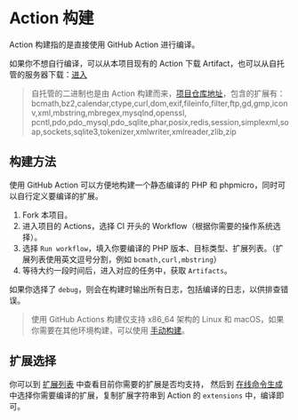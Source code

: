 # Action 构建

Action 构建指的是直接使用 GitHub Action 进行编译。

如果你不想自行编译，可以从本项目现有的 Action 下载 Artifact，也可以从自托管的服务器下载：[进入](https://dl.static-php.dev/static-php-cli/common/)

> 自托管的二进制也是由 Action 构建而来，[项目仓库地址](https://github.com/crazywhalecc/static-php-cli-hosted)，包含的扩展有：
> bcmath,bz2,calendar,ctype,curl,dom,exif,fileinfo,filter,ftp,gd,gmp,iconv,xml,mbstring,mbregex,mysqlnd,openssl,
> pcntl,pdo,pdo_mysql,pdo_sqlite,phar,posix,redis,session,simplexml,soap,sockets,sqlite3,tokenizer,xmlwriter,xmlreader,zlib,zip

## 构建方法

使用 GitHub Action 可以方便地构建一个静态编译的 PHP 和 phpmicro，同时可以自行定义要编译的扩展。

1. Fork 本项目。
2. 进入项目的 Actions，选择 CI 开头的 Workflow（根据你需要的操作系统选择）。
3. 选择 `Run workflow`，填入你要编译的 PHP 版本、目标类型、扩展列表。（扩展列表使用英文逗号分割，例如 `bcmath,curl,mbstring`）
4. 等待大约一段时间后，进入对应的任务中，获取 `Artifacts`。

如果你选择了 `debug`，则会在构建时输出所有日志，包括编译的日志，以供排查错误。

> 使用 GitHub Actions 构建仅支持 x86_64 架构的 Linux 和 macOS，如果你需要在其他环境构建，可以使用 [手动构建](./manual-build)。

## 扩展选择

你可以到 [扩展列表](./extensions) 中查看目前你需要的扩展是否均支持，
然后到 [在线命令生成](./cli-generator) 中选择你需要编译的扩展，复制扩展字符串到 Action 的 `extensions` 中，编译即可。
